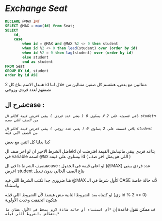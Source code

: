 # _Exchange Seat_

```sql
DECLARE @MAX INT
SELECT @MAX = max(id) from Seat;
SELECT
    id,
    case
        when id = @MAX and @MAX %2 <> 0 then student
        when id %2 <> 0 then lead(student) over (order by id)
        when id %2 = 0 then lag(student) over (order by id)
        else student
        end as student
FROM Seat
GROUP BY id, student
order by id ASC
```
هنبدل الاسم بتاع كل 2 id متتاليين مع بعض، هنقسم كل صفين متتالين من خلال اننا نصنفهم لعدد فردي وزوجي

## شرح الcase : 
_```لو الid باقي قسمته على 2 لا يساوي 0 ( يعني عدد فردي ) يبقى اعرض قيمة studetn من الصف اللي بعده```_

_```لو الid باقي قسمته على 2 يساوي 0 ( يعني عدد زوجي ) يبقى اعرض قيمة student من الصف اللي قبله```_

كدا بدلنا كل اتنين مع بعض

فاضل الشرط الاخير ان لو اخر صف الid بتاعه فردي يبقى ماتبدلش القيمة
افترضت ان في variable اسمه ```@MAX``` بيساوي على قيمة id ( اللي هو يمثل اخر صف )

هنضيف الشرط دا في الcase : 
لو اعلى قيمة في الجدول (@MAX) عدد فردي يبقى اعرض student بتاع الصف الحالي بدون تبديل


هنا ضروري جدا نكتب الشرط اللي فيه @MAX كأول شرط في الـ CASE لأنه حالة خاصة واستثناء

لو كتبناه بعد الشروط التانية مش هيتنفذ لأن الشروط اللي قبله (زي id % 2 <> 0) هتكون اتحققت وخدت الأولوية

ف ممكن نقول قاعدة إن  ```*أي استثناء أو حالة شاذة لازم يتحط في الأول عشان ما يتغطاش بالشروط اللي قبله*```
